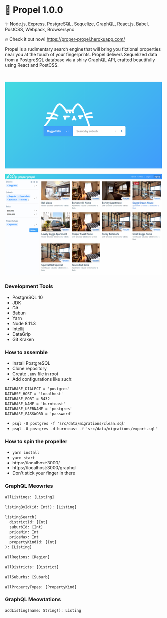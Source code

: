 # 🚀 Propel 1.0.0

✨ Node.js, Express, PostgreSQL, Sequelize, GraphQL, React.js, Babel, PostCSS, Webpack, Browsersync

🔥 Check it out now! https://proper-propel.herokuapp.com/

Propel is a rudimentary search engine that will bring you fictional properties near you at the touch of your fingerprints. Propel delivers Sequelized data from a PostgreSQL database via a shiny GraphQL API, crafted beautifully using React and PostCSS.

<p>&nbsp;</p>

<p align="center">
  <img width="600" src="docs/images/homepage.png" />
</p>

<p align="center">
  <img width="600" src="docs/images/search-results.png" />
</p>


### Development Tools

* PostgreSQL 10
* JDK
* Git
* Babun
* Yarn
* Node 8.11.3
* Intellij
* DataGrip
* Git Kraken

### How to assemble

* Install PostgreSQL
* Clone repository
* Create `.env` file in root
* Add configurations like such:

```
DATABASE_DIALECT = 'postgres'
DATABSE_HOST = 'localhost'
DATABASE_PORT = 5432
DATABASE_NAME = 'burntoast'
DATABASE_USERNAME = 'postgres'
DATABASE_PASSWORD = 'password'
```
* `psql -U postgres -f 'src/data/migrations/clean.sql'`
* `psql -U postgres -d burntoast -f 'src/data/migrations/export.sql'`

### How to spin the propeller

* `yarn install`
* `yarn start`
* https://localhost:3000/
* https://localhost:3000/graphql
* Don't stick your finger in there



### GraphQL Meowries

```
allListings: [Listing]

listingById(id: Int!): [Listing]

listingSearch(
  districtId: [Int]
  suburbId: [Int]
  priceMin: Int
  priceMax: Int
  propertyKindId: [Int]
): [Listing]

allRegions: [Region]

allDistricts: [District]

allSuburbs: [Suburb]

allPropertyTypes: [PropertyKind]
```

### GraphQL Meowtations

```
addListing(name: String!): Listing
```
